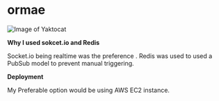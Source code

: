 # ormae


![Image of Yaktocat](https://octodex.github.com/images/yaktocat.png)




**Why I used sokcet.io and Redis**

Socket.io being realtime was the preference . Redis was used to used a PubSub model to prevent manual triggering.


**Deployment**

My Preferable option would be using AWS EC2 instance.